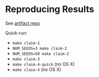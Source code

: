 # Reproducing Results

See [artifact repo](https://github.com/mlb2251/stitch-artifact)

Quick-run:
- `make claim-1`
- `NUM_SEEDS=3 make claim-2`
- `NUM_SEEDS=50 make claim-2`
- `make claim-3`
- `make claim-4-quick` (no OS X)
- `make claim-4` (no OS X)